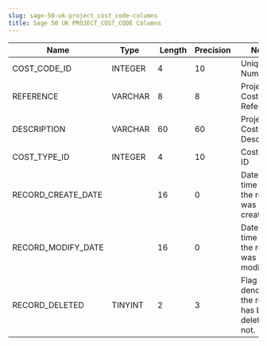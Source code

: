```yaml
---
slug: sage-50-uk-project_cost_code-columns
title: Sage 50 UK PROJECT_COST_CODE Columns
---
```

| Name | Type  |  Length | Precision  |  Notes  | Example |
| --- | --- | --- | --- | --- | --- |
| COST_CODE_ID | INTEGER | 4 | 10 | Unique ID Number | 15 |
| REFERENCE | VARCHAR | 8 | 8 | Project Cost Code Reference | ACOM |
| DESCRIPTION | VARCHAR | 60 | 60 | Project Cost Code Description | Accommodation Costs |
| COST_TYPE_ID | INTEGER | 4 | 10 | Cost Type ID | 3 |
| RECORD_CREATE_DATE |  | 16 | 0 | Date and time when the record was created. | 27/04/2010 17:16:58 |
| RECORD_MODIFY_DATE |  | 16 | 0 | Date and time when the record was modified. | 04/08/2017 14:18:53 |
| RECORD_DELETED | TINYINT | 2 | 3 | Flag denoting if the record has been deleted or not. | 0 |
